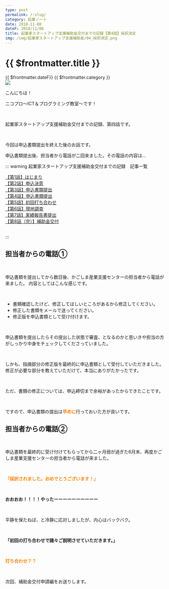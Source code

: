 ```yaml
---
type: post
permalink: /:slug/
category: 起業ノート
date: 2018-11-08
dateF: 2018/11/08
title: 起業家スタートアップ支援補助金交付までの記録【第4話】採択決定
img: /img/起業家スタートアップ支援補助金/04_採択決定.png
---
```


# {{ $frontmatter.title }}

<div>
<span class="post-date">{{ $frontmatter.dateF}}</span>
<span class="post-category">{{ $frontmatter.category }}</span>
</div>

<img class="post-in-image" src="/img/起業家スタートアップ支援補助金/04_採択決定.png"/>

こんにちは！

ニコプロ～ICT＆プログラミング教室～です！

<br>

起業家スタートアップ支援補助金交付までの記録、第四話です。

<br>

今回は申込書類提出を終えた後のお話です。

申込書類提出後、担当者から電話が二回来ました。その電話の内容は…

::: warning 起業家スタートアップ支援補助金交付までの記録　記事一覧
<br>

[【第1話】はじまり](/kigyoka-hojokin-1/)  
[【第2話】申込決意](/kigyoka-hojokin-2/)  
[【第3話】申込書類提出](/kigyoka-hojokin-3/)  
[【第4話】申込書類提出](/kigyoka-hojokin-4/)  
[【第5話】初回打ち合わせ](/kigyoka-hojokin-5/)  
[【第6話】現地調査](/kigyoka-hojokin-6/)  
[【第7話】実績報告書提出](/kigyoka-hojokin-7/)  
[【第8話（完）】補助金交付](/kigyoka-hojokin-8/)  

<br>
:::

## 担当者からの電話①
<br>

申込書類を提出してから数日後、かごしま産業支援センターの担当者から電話が来ました。
内容としてはこんな感じです。

<br>

- 書類確認したけど、修正してほしいところがあるから修正してください。
- 修正した書類をメールで送ってください。
- 修正版を申込書類として受け付けます。

<br>

申込書類を提出したらその提出した状態で審査、となるのかと思いきや担当の方がしっかり中身をチェックしてくださっていました。

<br>

しかも、指摘部分の修正版を最終的に申込書類として受付していただきました。
修正が必要な部分を教えていただけて、本当にありがたかったです。

<br>

ただ、書類の修正については、申込締切まで余裕があったからできたことです。

<br>

ですので、申込書類の提出は<font color="#ff8000">**早めに**</font>行っておいた方が良いです。

## 担当者からの電話②
<br>

申込書類を最終的に受け付けてもらってから二ヶ月弱が過ぎた6月末、再度かごしま産業支援センターの担当者から電話が来ました。

<br> 

**<font color="#ff8000">「採択されました。おめでとうございます！」</font>**

 <br>

**おおおお！！！！やったーーーーーーーーーー**

<br>

平静を保たねば、と冷静に応対しましたが、内心はバックバク。

<br>

**「初回の打ち合わせで諸々ご説明させていただきます。」**

<br>

**<font color="#ff8000">打ち合わせ？？</font>**

<br>

次回、補助金交付申請編をお送りします。
